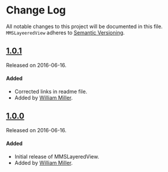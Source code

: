 # Change Log
All notable changes to this project will be documented in this file.
`MMSLayeeredView` adheres to [Semantic Versioning](http://semver.org/).


## [1.0.1](https://github.com/miller-ms/MMSLayeeredView/releases/tag/1.0.1)
Released on 2016-06-16. 

#### Added
- Corrected links in readme file.
- Added by [William Miller](https://github.com/miller-ms).

## [1.0.0](https://github.com/miller-ms/MMSLayeeredView/releases/tag/1.0.0)
Released on 2016-06-16. 

#### Added
- Initial release of MMSLayeredView.
 - Added by [William Miller](https://github.com/miller-ms).